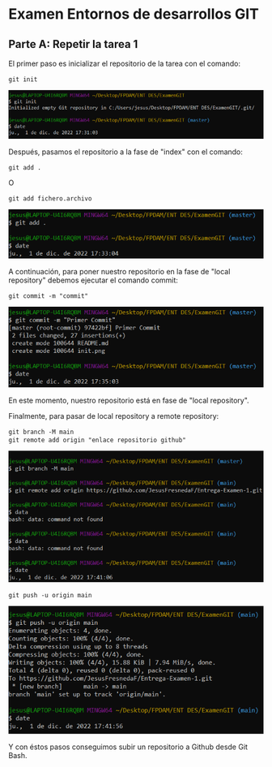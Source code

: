 # Examen Entornos de desarrollos GIT

## Parte A: Repetir la tarea 1

El primer paso es inicializar el repositorio de la tarea con el comando:

~~~
git init
~~~

![](init.png)

Después, pasamos el repositorio a la fase de "index" con el comando:


~~~
git add .
~~~

O

~~~
git add fichero.archivo
~~~

![](add.png)

A continuación, para poner nuestro repositorio en la fase de "local repository" debemos ejecutar el comando commit:

~~~
git commit -m "commit"
~~~
![](commit.png)

En este momento, nuestro repositorio está en fase de "local repository".

Finalmente, para pasar de local repository a remote repository:

~~~
git branch -M main
git remote add origin "enlace repositorio github"
~~~

![](origin-main.png)

~~~
git push -u origin main
~~~

![](push.png)

Y con éstos pasos conseguimos subir un repositorio a Github desde Git Bash.
